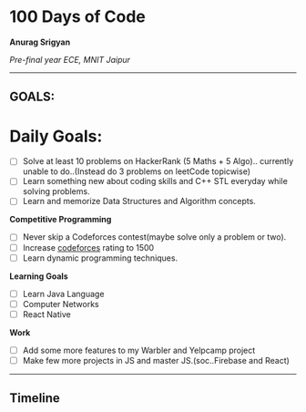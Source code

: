 # 100 Days of Code


**Anurag Srigyan**

*Pre-final year ECE, MNIT Jaipur*

---

## GOALS:

 # Daily Goals:
 - [ ] Solve at least 10 problems on HackerRank (5 Maths + 5 Algo)..
       currently unable to do..(Instead do 3 problems on leetCode topicwise)
 - [ ] Learn something new about coding skills and C++ STL everyday while solving problems.
 - [ ] Learn and memorize Data Structures and Algorithm concepts.

 **Competitive Programming**
- [ ] Never skip a Codeforces contest(maybe solve only a problem or two).
- [ ] Increase [codeforces](https://codeforces.com/profile/Houndinhunt) rating to 1500
- [ ] Learn dynamic programming techniques.

**Learning Goals**
- [ ] Learn Java Language
- [ ] Computer Networks
- [ ] React Native

**Work**
- [ ] Add some more features to my Warbler and Yelpcamp project
- [ ] Make few more projects in JS and master JS.(soc..Firebase and React)
---

## Timeline
